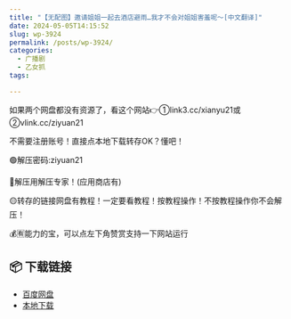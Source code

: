 ```yaml
---
title: "【无配图】邀请姐姐一起去酒店避雨…我才不会对姐姐害羞呢～[中文翻译]"
date: 2024-05-05T14:15:52
slug: wp-3924
permalink: /posts/wp-3924/
categories:
  - 广播剧
  - 乙女抓
tags:

---
```


如果两个网盘都没有资源了，看这个网站👉①link3.cc/xianyu21或②vlink.cc/ziyuan21

不需要注册账号！直接点本地下载转存OK？懂吧！

🟢解压密码:ziyuan21

🔵解压用解压专家！(应用商店有)

🟡转存的链接网盘有教程！一定要看教程！按教程操作！不按教程操作你不会解压！

💰🈶能力的宝，可以点左下角赞赏支持一下网站运行

## 📦 下载链接
- [百度网盘](https://blziyuan21.com/pay-download/3924?key=97f406d377&down_id=0)
- [本地下载](https://blziyuan21.com/pay-download/3924?key=97f406d377&down_id=1)

